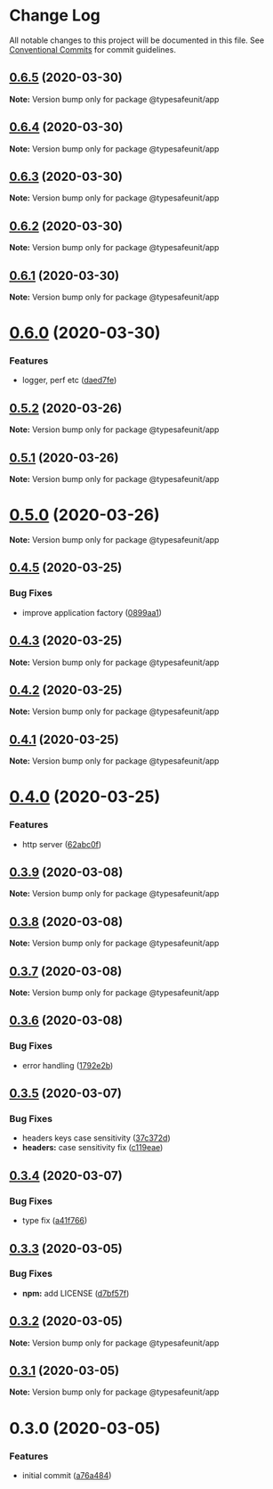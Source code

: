 # Change Log

All notable changes to this project will be documented in this file.
See [Conventional Commits](https://conventionalcommits.org) for commit guidelines.

## [0.6.5](https://github.com/izatop/typesafeunit/compare/v0.6.4...v0.6.5) (2020-03-30)

**Note:** Version bump only for package @typesafeunit/app





## [0.6.4](https://github.com/izatop/typesafeunit/compare/v0.6.3...v0.6.4) (2020-03-30)

**Note:** Version bump only for package @typesafeunit/app





## [0.6.3](https://github.com/izatop/typesafeunit/compare/v0.6.2...v0.6.3) (2020-03-30)

**Note:** Version bump only for package @typesafeunit/app





## [0.6.2](https://github.com/izatop/typesafeunit/compare/v0.6.1...v0.6.2) (2020-03-30)

**Note:** Version bump only for package @typesafeunit/app





## [0.6.1](https://github.com/izatop/typesafeunit/compare/v0.6.0...v0.6.1) (2020-03-30)

**Note:** Version bump only for package @typesafeunit/app





# [0.6.0](https://github.com/izatop/typesafeunit/compare/v0.5.2...v0.6.0) (2020-03-30)


### Features

* logger, perf etc ([daed7fe](https://github.com/izatop/typesafeunit/commit/daed7fe86ea6e9cb3bd90830a77167e6f9e21755))





## [0.5.2](https://github.com/izatop/typesafeunit/compare/v0.5.1...v0.5.2) (2020-03-26)

**Note:** Version bump only for package @typesafeunit/app





## [0.5.1](https://github.com/izatop/typesafeunit/compare/v0.5.0...v0.5.1) (2020-03-26)

**Note:** Version bump only for package @typesafeunit/app





# [0.5.0](https://github.com/izatop/typesafeunit/compare/v0.4.6...v0.5.0) (2020-03-26)

**Note:** Version bump only for package @typesafeunit/app





## [0.4.5](https://github.com/izatop/typesafeunit/compare/v0.4.4...v0.4.5) (2020-03-25)


### Bug Fixes

* improve application factory ([0899aa1](https://github.com/izatop/typesafeunit/commit/0899aa1329fb189812af65af6580cc228145d75c))





## [0.4.3](https://github.com/izatop/typesafeunit/compare/v0.4.2...v0.4.3) (2020-03-25)

**Note:** Version bump only for package @typesafeunit/app





## [0.4.2](https://github.com/izatop/typesafeunit/compare/v0.4.1...v0.4.2) (2020-03-25)

**Note:** Version bump only for package @typesafeunit/app





## [0.4.1](https://github.com/izatop/typesafeunit/compare/v0.4.0...v0.4.1) (2020-03-25)

**Note:** Version bump only for package @typesafeunit/app





# [0.4.0](https://github.com/izatop/typesafeunit/compare/v0.3.9...v0.4.0) (2020-03-25)


### Features

* http server ([62abc0f](https://github.com/izatop/typesafeunit/commit/62abc0f20cfefac0a7d5fa6bc91c030719d5e9a8))





## [0.3.9](https://github.com/izatop/typesafeunit/compare/v0.3.8...v0.3.9) (2020-03-08)

**Note:** Version bump only for package @typesafeunit/app





## [0.3.8](https://github.com/izatop/typesafeunit/compare/v0.3.7...v0.3.8) (2020-03-08)

**Note:** Version bump only for package @typesafeunit/app





## [0.3.7](https://github.com/izatop/typesafeunit/compare/v0.3.6...v0.3.7) (2020-03-08)

**Note:** Version bump only for package @typesafeunit/app





## [0.3.6](https://github.com/izatop/typesafeunit/compare/v0.3.5...v0.3.6) (2020-03-08)


### Bug Fixes

* error handling ([1792e2b](https://github.com/izatop/typesafeunit/commit/1792e2b83fec230a396d955ab12ccea96e7bc758))





## [0.3.5](https://github.com/izatop/typesafeunit/compare/v0.3.4...v0.3.5) (2020-03-07)


### Bug Fixes

* headers keys case sensitivity ([37c372d](https://github.com/izatop/typesafeunit/commit/37c372d23a1ac9a5175aa6428c3b1c82e17e669c))
* **headers:** case sensitivity fix ([c119eae](https://github.com/izatop/typesafeunit/commit/c119eae6fb96fba11f27c260f130b351addc34fa))





## [0.3.4](https://github.com/izatop/typesafeunit/compare/v0.3.3...v0.3.4) (2020-03-07)


### Bug Fixes

* type fix ([a41f766](https://github.com/izatop/typesafeunit/commit/a41f76606330f83a8355081fdcc7d9c112708efe))





## [0.3.3](https://github.com/izatop/typesafeunit/compare/v0.3.2...v0.3.3) (2020-03-05)


### Bug Fixes

* **npm:** add LICENSE ([d7bf57f](https://github.com/izatop/typesafeunit/commit/d7bf57fe2dcb9f83cc4a570c99fafcb5e318bdd4))





## [0.3.2](https://github.com/izatop/typesafeunit/compare/v0.3.1...v0.3.2) (2020-03-05)

**Note:** Version bump only for package @typesafeunit/app





## [0.3.1](https://github.com/izatop/typesafeunit/compare/v0.3.0...v0.3.1) (2020-03-05)

**Note:** Version bump only for package @typesafeunit/app





# 0.3.0 (2020-03-05)


### Features

* initial commit ([a76a484](https://github.com/izatop/typesafeunit/commit/a76a4849282c382311f4d0cb9f9bd66a10bcceaa))
